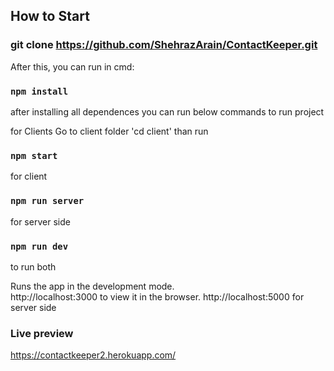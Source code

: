 ## How to Start

### git clone https://github.com/ShehrazArain/ContactKeeper.git

After this, you can run in cmd:
### `npm install`

after installing all dependences you can run below commands to run project

for Clients
Go to client folder 'cd client' than run
### `npm start`
for client

### `npm run server`
for server side


### `npm run dev`
to run both

Runs the app in the development mode.<br />
http://localhost:3000 to view it in the browser.
http://localhost:5000 for server side

### Live preview
https://contactkeeper2.herokuapp.com/
